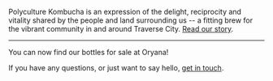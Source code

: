 Polyculture Kombucha is an expression of the delight, reciprocity and vitality shared by the people and land surrounding us -- a fitting brew for the vibrant community in and around Traverse City. [Read our story](/about).

---

You can now find our bottles for sale at Oryana!

If you have any questions, or just want to say hello, [get in touch](/contact).
